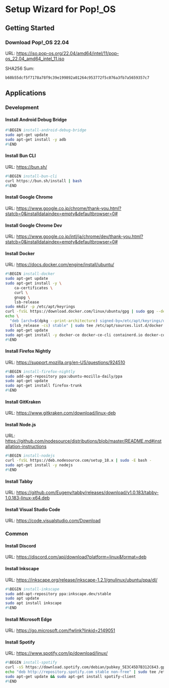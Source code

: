 # Setup Wizard for Pop!_OS

## Getting Started

### Download Pop!_OS 22.04

URL: https://iso.pop-os.org/22.04/amd64/intel/11/pop-os_22.04_amd64_intel_11.iso

SHA256 Sum:

```
b60b55dcf5f7178a78f9c39e199892a01264c953772f5c076a3fb7a5659357c7
```

## Applications

### Development

#### Install Android Debug Bridge

```bash
#%BEGIN install-android-debug-bridge
sudo apt-get update
sudo apt-get install -y adb
#%END
```

#### Install Bun CLI

URL: https://bun.sh/

```bash
#%BEGIN install-bun-cli
curl https://bun.sh/install | bash
#%END
```

#### Install Google Chrome

URL: https://www.google.co.jp/chrome/thank-you.html?statcb=0&installdataindex=empty&defaultbrowser=0#

#### Install Google Chrome Dev

URL: https://www.google.co.jp/intl/ja/chrome/dev/thank-you.html?statcb=0&installdataindex=empty&defaultbrowser=0#

#### Install Docker

URL: https://docs.docker.com/engine/install/ubuntu/

```bash
#%BEGIN install-docker
sudo apt-get update
sudo apt-get install -y \
    ca-certificates \
    curl \
    gnupg \
    lsb-release
sudo mkdir -p /etc/apt/keyrings
curl -fsSL https://download.docker.com/linux/ubuntu/gpg | sudo gpg --dearmor -o /etc/apt/keyrings/docker.gpg
echo \
  "deb [arch=$(dpkg --print-architecture) signed-by=/etc/apt/keyrings/docker.gpg] https://download.docker.com/linux/ubuntu \
  $(lsb_release -cs) stable" | sudo tee /etc/apt/sources.list.d/docker.list > /dev/null
sudo apt-get update
sudo apt-get install -y docker-ce docker-ce-cli containerd.io docker-compose-plugin
#%END
```

#### Install Firefox Nightly

URL: https://support.mozilla.org/en-US/questions/924510

```bash
#%BEGIN install-firefox-nightly
sudo add-apt-repository ppa:ubuntu-mozilla-daily/ppa
sudo apt-get update
sudo apt-get install firefox-trunk
#%END
```

#### Install GitKraken

URL: https://www.gitkraken.com/download/linux-deb

#### Install Node.js

URL: https://github.com/nodesource/distributions/blob/master/README.md#installation-instructions

```bash
#%BEGIN install-nodejs
curl -fsSL https://deb.nodesource.com/setup_18.x | sudo -E bash -
sudo apt-get install -y nodejs
#%END
```

#### Install Tabby

URL: https://github.com/Eugeny/tabby/releases/download/v1.0.183/tabby-1.0.183-linux-x64.deb

#### Install Visual Studio Code

URL: https://code.visualstudio.com/Download

### Common

#### Install Discord

URL: https://discord.com/api/download?platform=linux&format=deb

#### Install Inkscape

URL: https://inkscape.org/release/inkscape-1.2.1/gnulinux/ubuntu/ppa/dl/

```bash
#%BEGIN install-inkscape
sudo add-apt-repository ppa:inkscape.dev/stable
sudo apt update
sudo apt install inkscape
#%END
```

#### Install Microsoft Edge

URL: https://go.microsoft.com/fwlink?linkid=2149051

#### Install Spotify

URL: https://www.spotify.com/jp/download/linux/

```bash
#%BEGIN install-spotify
curl -sS https://download.spotify.com/debian/pubkey_5E3C45D7B312C643.gpg | sudo apt-key add - 
echo "deb http://repository.spotify.com stable non-free" | sudo tee /etc/apt/sources.list.d/spotify.list
sudo apt-get update && sudo apt-get install spotify-client
#%END
```
